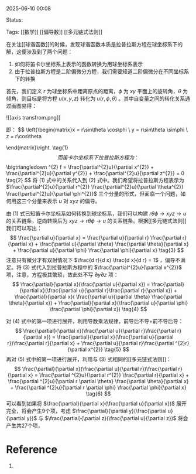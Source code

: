 2025-06-10  00:08

Status:

Tags: [[数学]] [[偏导数]] [[多元链式法则]]

在关注[[球谐函数]]的时候，发现球谐函数本质是拉普拉斯方程在球坐标系下的解，这便涉及到了两个问题：
1. 如何将笛卡尔坐标系上表示的函数转换为用球坐标系表示
2. 由于拉普拉斯方程是二阶偏微分方程，我们需要知道二阶偏微分在不同坐标系下的转换

首先，我们定义 $r$ 为球坐标系中距离原点的距离，$\phi$ 为 $xy$ 平面上的旋转角，$\theta$ 为倾角，则目标是将方程 $u(x,y,z)$ 转化为 $u(r,\phi, \theta)$ 。其中自变量之间的转化关系通过画图易得：

![[axis transfrom.png]]

即：
$$
\left\{\begin{matrix}x = r\sin\theta \cos\phi
 \\ y = r\sin\theta \sin\phi
 \\ z = r\cos\theta

\end{matrix}\right. \tag{1}
$$
而笛卡尔坐标系下拉普拉斯方程为：
$$
\bigtriangledown ^{2} f = \frac{\partial^{2}u}{\partial x^{2}} + \frac{\partial^{2}u}{\partial y^{2}} + \frac{\partial^{2}u}{\partial z^{2}} = 0 \tag{2}
$$
将 $(1)$ 式中的关系代入到 $(2)$ 式中。我们希望将拉普拉斯方程表示为 $\frac{\partial^{2}u}{\partial r^{2}} \frac{\partial^{2}u}{\partial \theta^{2}} \frac{\partial^{2}u}{\partial \phi^{2}}$ 三个分量的形式，但面临一个问题，如何用这三个分量来表示 $u$ 对 $xyz$ 的偏导。

由 $(1)$ 式已知笛卡尔坐标系如何转换到球坐标系，我们可以构建 $r \theta \phi \to x y z \to u$ 的关系链条，逆向转换后为 $x y z\to r \theta \phi \to u$ 的关系链条。根据[[多元链式法则]]我们可以写出：
$$
 \frac{\partial u}{\partial x} = \frac{\partial u}{\partial r} \frac{\partial r}{\partial x} +  \frac{\partial u}{\partial \theta} \frac{\partial \theta}{\partial x} + \frac{\partial u}{\partial \phi} \frac{\partial \phi}{\partial x} \tag{3} 
$$
注意只有微分才有双射情况下 $\frac{d r}{d x} \frac{d x}{d r} = 1$ ，偏导不满足。将 $(3)$ 式代入到拉普拉斯方程中的 $\frac{\partial^{2}u}{\partial x^{2}}$ 项，注意，方程极其繁琐，故此处不写 $\partial y \partial z$ 项：
$$
 \frac{\partial}{\partial x}(\frac{\partial u}{\partial x}) = \frac{\partial}{\partial x}(\frac{\partial u}{\partial r}\frac{\partial r}{\partial x}) + \frac{\partial}{\partial x}( \frac{\partial u}{\partial \theta} \frac{\partial \theta}{\partial x}) + \frac{\partial}{\partial x}(\frac{\partial u}{\partial \phi} \frac{\partial \phi}{\partial x}) \tag{4} 
$$

对 $(4)$ 式中的第一项进行展开，利用导数乘法规律，前导后不导+前不导后导：
$$
\frac{\partial}{\partial x}(\frac{\partial u}{\partial r}\frac{\partial r}{\partial x}) = \frac{\partial}{\partial x}(\frac{\partial u}{\partial r})\frac{\partial r}{\partial x} + \frac{\partial u}{\partial r}\frac{\partial ^{2}r}{\partial x^{2}}
\tag{5}
$$
再对 $(5)$ 式中的第一项进行展开，利用与 $(3)$ 式相同的[[多元链式法则]]： 
$$
  \frac{\partial}{\partial x}(\frac{\partial u}{\partial r})\frac{\partial r}{\partial x} = \frac{\partial ^{2}u}{\partial r^{2}} \frac{\partial r}{\partial x} +  \frac{\partial ^{2}u}{\partial r \partial  \theta} \frac{\partial \theta}{\partial x} + \frac{\partial ^{2}u}{\partial r \partial \phi} \frac{\partial \phi}{\partial x} \tag{6} 
$$
可以看到如果将 $\frac{\partial}{\partial x}(\frac{\partial u}{\partial x})$ 展开完全，将会产生9个项，考虑 $\frac{\partial}{\partial y}(\frac{\partial u}{\partial y})$  与  $\frac{\partial}{\partial z}(\frac{\partial u}{\partial z})$  将会产生共27个项，
# Reference

1. 